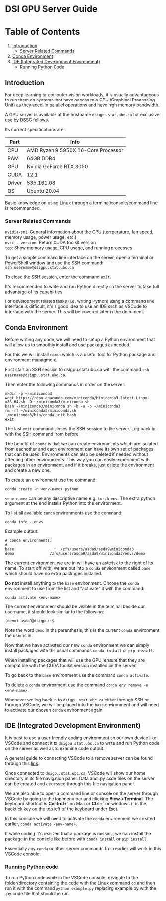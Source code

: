 # DSI GPU Server Guide

# Table of Contents
1. [Introduction](#introduction)
    - [Server Related Commands](#server-related-commands)
2. [Conda Environment](#conda-environment)
3. [IDE (Integrated Development Environment)](#ide-integrated-development-environment)
    - [Running Python Code](#running-python-code)

## Introduction
For deep learning or computer vision workloads, it is usually advantageous to run them on systems that have access to a GPU (Graphical Processing Unit) as they accel in parallel operations and have high memory bandwidth.

A GPU server is available at the hostname `dsigpu.stat.ubc.ca` for exclusive use by DSSG fellows. 

Its current specifications are:

| Part | Info |
| ---- | ----------- |
| CPU | AMD Ryzen 9 5950X 16-Core Processor |  
| RAM | 64GB DDR4 | 
| GPU | Nvidia GeForce RTX 3050 |    
| CUDA | 12.1 |  
| Driver | 535.161.08 |
| OS | Ubuntu 20.04 |

Basic knowledge on using Linux through a terminal/console/command line is recommended.

### Server Related Commands
`nvidia-smi`: General information about the GPU (temperature, fan speed, memory usage, power usage, etc.)  
`nvcc --version`: Return CUDA toolkit version  
`top`: Show memory usage, CPU usage, and running processes  

To get a simple command line interface on the server, open a terminal or PowerShell window and use the SSH command:  
`ssh username@dsigpu.stat.ubc.ca`

To close the SSH session, enter the command `exit`.

It's recommended to write and run Python directly on the server to take full advantage of its capabilities.

For development related tasks (i.e. writing Python) using a command line interface is difficult, it's a good idea to use an IDE such as VSCode to interface with the server. This will be covered later in the document.

## Conda Environment

Before writing any code, we will need to setup a Python environment that will allow us to smoothly install and use packages as needed.

For this we will install `conda` which is a useful tool for Python package and environment managment.

First start an SSH session to dsigpu.stat.ubc.ca with the command `ssh username@dsigpu.stat.ubc.ca`.

Then enter the following commands in order on the server:
```
mkdir -p ~/miniconda3
wget https://repo.anaconda.com/miniconda/Miniconda3-latest-Linux-x86_64.sh -O ~/miniconda3/miniconda.sh
bash ~/miniconda3/miniconda.sh -b -u -p ~/miniconda3
rm -rf ~/miniconda3/miniconda.sh
~/miniconda3/bin/conda init bash
exit
```

The last `exit` command closes the SSH session to the server. Log back in with the SSH command from before.

The benefit of `conda` is that we can create environments which are isolated from eachother and each environment can have its own set of packages that can be used. Environments can also be deleted if needed without affecting other environments. This way you can easily experiment with packages in an environment, and if it breaks, just delete the environment and create a new one.

To create an environment use the command:  
```
conda create -n <env-name> python
```

`<env-name>` can be any descriptive name e.g. `torch-env`. The extra python argument at the end installs Python into the environment.

To list all available `conda` environments use the command:  
```
conda info --envs
```

Example output:
```
# conda environments:
#
base                  *  /zfs/users/asda9/asda9/miniconda3
demo                /zfs/users/asda9/asda9/miniconda3/envs/demo
```

The current environment we are in will have an asterisk to the right of its name. To start off with, we are put into a `conda` environment called `base` which should have no extra packages installed. 

**Do not** install anything to the `base` environment. Choose the `conda` environment to use from the list and "activate" it with the command:  
```
conda activate <env-name>
```

The current environment should be visible in the terminal beside our username, it should look similar to the following:
```
(demo) asda9@dsigpu:~$
```
Note the word `demo` in the parenthesis, this is the current `conda` environment the user is in.

Now that we have activated our new `conda` environment we can simply install packages with the usual commands `conda install` or `pip install`.

When installing packages that will use the GPU, ensure that they are compatible with the CUDA toolkit version installed on the server.

To go back to the `base` environment use the command `conda activate`. 

To delete a `conda` environment use the command `conda env remove -n <env-name>`.

Whenever we log back in to `dsigpu.stat.ubc.ca` either through SSH or through VSCode, we will be placed into the `base` environment and will need to activate our chosen `conda` environment again.

## IDE (Integrated Development Environment)

It is best to use a user friendly coding environment on our own device like VSCode and connect it to `dsigpu.stat.ubc.ca` to write and run Python code on the server as well as to examine code output.

A general guide to connecting VSCode to a remove server can be found through this [link](https://www.digitalocean.com/community/tutorials/how-to-use-visual-studio-code-for-remote-development-via-the-remote-ssh-plugin).

Once connected to `dsigpu.stat.ubc.ca`, VSCode will show our home directory in its file navigation panel. Data and .py code files on the server can be created and accessed through this file navigation panel. 

We are also able to open a command line or console on the server through VSCode by going to the top menu bar and clicking **View->Terminal**. The keyboard shortcut is **Control+\`** on Mac or **Ctrl+\`** on windows (` is the backtick key on the top left of the keyboard under Esc).

In this console we will need to activate the `conda` environment we created earlier, `conda activate <env-name>`.

If while coding it's realized that a package is missing, we can install the package in the console like before with `conda install` or `pip install`.

Essentially any `conda` or other server commands from earlier will work in this VSCode console.

### Running Python code

To run Python code while in the VSCode console, navigate to the folder/directory containing the code with the Linux command `cd` and then run it with the command `python example.py` replacing example.py with the .py code file that should be run.